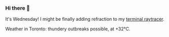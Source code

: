 ### Hi there :wave:

It's Wednesday! I might be finally adding refraction to my [terminal raytracer](https://github.com/bewuethr/bash-raytracer).

Weather in Toronto: thundery outbreaks possible, at +32°C.
